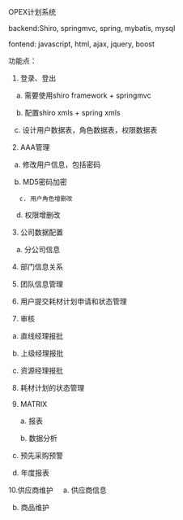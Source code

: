 OPEX计划系统

backend:Shiro, springmvc, spring, mybatis, mysql

fontend: javascript, html, ajax, jquery, boost

功能点：

1. 登录、登出

       a. 需要使用shiro framework + springmvc

       b. 配置shiro xmls + spring xmls

       c. 设计用户数据表，角色数据表，权限数据表
    
2. AAA管理

       a. 修改用户信息，包括密码
  
       b. MD5密码加密
       
       c. 用户角色增删改

       d. 权限增删改
    
3. 公司数据配置

       a. 分公司信息
    
4. 部门信息关系

5. 团队信息管理

6. 用户提交耗材计划申请和状态管理

7. 审核

      a. 直线经理报批

      b. 上级经理报批

      c. 资源经理报批

8. 耗材计划的状态管理

9.  MATRIX

      a. 报表

      b. 数据分析

      c. 预先采购预警

      d. 年度报表

10.供应商维护
   
      a. 供应商信息
   
      b. 商品维护

